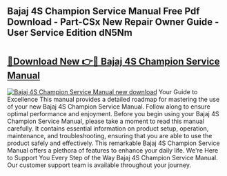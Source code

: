 ## Bajaj 4S Champion Service Manual Free Pdf Download - Part-CSx New Repair Owner Guide - User Service Edition dN5Nm

# <h2><a href="http://bc70670.oget.top/?id=Bajaj+4S+Champion+Service+Manual">🔗Download New 👉🔴 Bajaj 4S Champion Service Manual</a></h2>

[![Bajaj 4S Champion Service Manual new download](https://i.imgur.com/5g1atiW.png)](http://bc70670.oget.top/?id=Bajaj+4S+Champion+Service+Manual)
Your Guide to Excellence This manual provides a detailed roadmap for mastering the use of your new Bajaj 4S Champion Service Manual. Follow along to ensure optimal performance and enjoyment. Before you begin using your Bajaj 4S Champion Service Manual, please take a moment to read this manual carefully. It contains essential information on product setup, operation, maintenance, and troubleshooting, ensuring that you are able to use the product safely and effectively. This remarkable Bajaj 4S Champion Service Manual offers a plethora of features to enhance your daily life. We're Here to Support You Every Step of the Way Bajaj 4S Champion Service Manual. Our customer support team is available throughout your journey.
